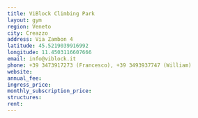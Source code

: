```yaml
---
title: ViBlock Climbing Park
layout: gym
region: Veneto
city: Creazzo
address: Via Zambon 4
latitude: 45.5219039916992
longitude: 11.4503116607666
email: info@viblock.it
phone: +39 3473917273 (Francesco), +39 3493937747 (William)
website: 
annual_fee: 
ingress_price: 
monthly_subscription_price: 
structures: 
rent: 
---
```


